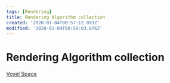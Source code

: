 ```yaml
---
tags: [Rendering]
title: Rendering Algorithm collection
created: '2020-01-04T00:57:12.893Z'
modified: '2020-01-04T00:58:03.876Z'
---
```


# Rendering Algorithm collection

[Voxel Space](https://github.com/s-macke/VoxelSpace)
